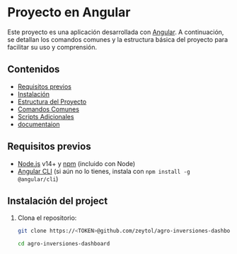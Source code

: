 # Proyecto en Angular

Este proyecto es una aplicación desarrollada con [Angular](https://angular.io/). A continuación, se detallan los comandos comunes y la estructura básica del proyecto para facilitar su uso y comprensión.

## Contenidos

- [Requisitos previos](#requisitos-previos)
- [Instalación](#instalación)
- [Estructura del Proyecto](#estructura-del-proyecto)
- [Comandos Comunes](#comandos-comunes)
- [Scripts Adicionales](#scripts-adicionales)
- [ documentaion](#documentación)

## Requisitos previos

- [Node.js](https://nodejs.org/) v14+ y [npm](https://www.npmjs.com/) (incluido con Node)
- [Angular CLI](https://angular.io/cli) (si aún no lo tienes, instala con `npm install -g @angular/cli`)

## Instalación del project

1. Clona el repositorio:

   ```bash
   git clone https://<TOKEN>@github.com/zeytol/agro-inversiones-dashboard.git

   ```

   ```bash
   cd agro-inversiones-dashboard

   ```

